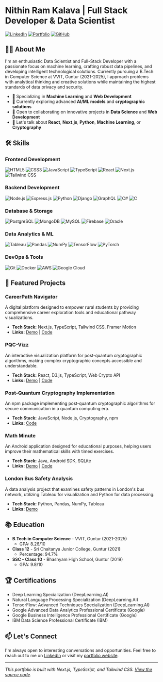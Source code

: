 # Nithin Ram Kalava | Full Stack Developer & Data Scientist

[![LinkedIn](https://img.shields.io/badge/LinkedIn-Connect-blue?style=for-the-badge&logo=linkedin)](https://linkedin.com/in/nithinramkalava)
[![Portfolio](https://img.shields.io/badge/Portfolio-Visit-brightgreen?style=for-the-badge&logo=vercel)](https://nithinramkalava.is-a.dev)
[![GitHub](https://img.shields.io/badge/GitHub-Follow-black?style=for-the-badge&logo=github)](https://github.com/nithinramkalava)

## 👨‍💻 About Me

I'm an enthusiastic Data Scientist and Full-Stack Developer with a passionate focus on machine learning, crafting robust data pipelines, and developing intelligent technological solutions. Currently pursuing a B.Tech in Computer Science at VVIT, Guntur (2021-2025), I approach problems with analytical thinking and creative solutions while maintaining the highest standards of data privacy and security.

- 🔭 Specializing in **Machine Learning** and **Web Development**
- 🌱 Currently exploring advanced **AI/ML models** and **cryptographic solutions**
- 👯 Open to collaborating on innovative projects in **Data Science** and **Web Development**
- 💬 Let's talk about **React**, **Next.js**, **Python**, **Machine Learning**, or **Cryptography**

## 🛠️ Skills

### Frontend Development
![HTML5](https://img.shields.io/badge/HTML5-E34F26?style=flat-square&logo=html5&logoColor=white)
![CSS3](https://img.shields.io/badge/CSS3-1572B6?style=flat-square&logo=css3&logoColor=white)
![JavaScript](https://img.shields.io/badge/JavaScript-F7DF1E?style=flat-square&logo=javascript&logoColor=black)
![TypeScript](https://img.shields.io/badge/TypeScript-3178C6?style=flat-square&logo=typescript&logoColor=white)
![React](https://img.shields.io/badge/React-61DAFB?style=flat-square&logo=react&logoColor=black)
![Next.js](https://img.shields.io/badge/Next.js-000000?style=flat-square&logo=next.js&logoColor=white)
![Tailwind CSS](https://img.shields.io/badge/Tailwind_CSS-38B2AC?style=flat-square&logo=tailwind-css&logoColor=white)

### Backend Development
![Node.js](https://img.shields.io/badge/Node.js-339933?style=flat-square&logo=node.js&logoColor=white)
![Express.js](https://img.shields.io/badge/Express.js-000000?style=flat-square&logo=express&logoColor=white)
![Python](https://img.shields.io/badge/Python-3776AB?style=flat-square&logo=python&logoColor=white)
![Django](https://img.shields.io/badge/Django-092E20?style=flat-square&logo=django&logoColor=white)
![GraphQL](https://img.shields.io/badge/GraphQL-E10098?style=flat-square&logo=graphql&logoColor=white)
![C#](https://img.shields.io/badge/C%23-512BD4?style=flat-square&logo=c-sharp&logoColor=white)
![C](https://img.shields.io/badge/C-A8B9CC?style=flat-square&logo=c&logoColor=white)

### Database & Storage
![PostgreSQL](https://img.shields.io/badge/PostgreSQL-336791?style=flat-square&logo=postgresql&logoColor=white)
![MongoDB](https://img.shields.io/badge/MongoDB-47A248?style=flat-square&logo=mongodb&logoColor=white)
![MySQL](https://img.shields.io/badge/MySQL-4479A1?style=flat-square&logo=mysql&logoColor=white)
![Firebase](https://img.shields.io/badge/Firebase-FFCA28?style=flat-square&logo=firebase&logoColor=black)
![Oracle](https://img.shields.io/badge/Oracle-F80000?style=flat-square&logo=oracle&logoColor=white)

### Data Analytics & ML
![Tableau](https://img.shields.io/badge/Tableau-E97627?style=flat-square&logo=tableau&logoColor=white)
![Pandas](https://img.shields.io/badge/Pandas-150458?style=flat-square&logo=pandas&logoColor=white)
![NumPy](https://img.shields.io/badge/NumPy-013243?style=flat-square&logo=numpy&logoColor=white)
![TensorFlow](https://img.shields.io/badge/TensorFlow-FF6F00?style=flat-square&logo=tensorflow&logoColor=white)
![PyTorch](https://img.shields.io/badge/PyTorch-EE4C2C?style=flat-square&logo=pytorch&logoColor=white)

### DevOps & Tools
![Git](https://img.shields.io/badge/Git-F05032?style=flat-square&logo=git&logoColor=white)
![Docker](https://img.shields.io/badge/Docker-2496ED?style=flat-square&logo=docker&logoColor=white)
![AWS](https://img.shields.io/badge/AWS-232F3E?style=flat-square&logo=amazon-aws&logoColor=white)
![Google Cloud](https://img.shields.io/badge/Google_Cloud-4285F4?style=flat-square&logo=google-cloud&logoColor=white)

## 🚀 Featured Projects

### CareerPath Navigator
A digital platform designed to empower rural students by providing comprehensive career exploration tools and educational pathway visualizations.
- **Tech Stack:** Next.js, TypeScript, Tailwind CSS, Framer Motion
- **Links:** [Demo](https://careerpath-nav.vercel.app/) | [Code](https://github.com/nithinramkalava/CareerPath-Navigator)

### PQC-Vizz
An interactive visualization platform for post-quantum cryptographic algorithms, making complex cryptographic concepts accessible and understandable.
- **Tech Stack:** React, D3.js, TypeScript, Web Crypto API
- **Links:** [Demo](https://pqc-vizz.vercel.app/) | [Code](https://github.com/nithinramkalava/pqc-vizz)

### Post-Quantum Cryptography Implementation
An npm package implementing post-quantum cryptographic algorithms for secure communication in a quantum computing era.
- **Tech Stack:** JavaScript, Node.js, Cryptography, npm
- **Links:** [Code](https://github.com/nithinkalava/post-quantum-crypto)

### Math Minute
An Android application designed for educational purposes, helping users improve their mathematical skills with timed exercises.
- **Tech Stack:** Java, Android SDK, SQLite
- **Links:** [Demo](https://github.com/nithinramkalava/Math-Minute/releases/tag/debug-releases) | [Code](https://github.com/nithinramkalava/Math-Minute)

### London Bus Safety Analysis
A data analysis project that examines safety patterns in London's bus network, utilizing Tableau for visualization and Python for data processing.
- **Tech Stack:** Python, Pandas, NumPy, Tableau
- **Links:** [Demo](https://public.tableau.com/app/profile/nithinramkalava/viz/LondonBusSafety_16839704914760/Dashboard)

## 📚 Education

- **B.Tech in Computer Science** - VVIT, Guntur (2021-2025)
  - GPA: 8.26/10
- **Class 12** - Sri Chaitanya Junior College, Guntur (2021)
  - Percentage: 94.7%
- **SSC - Class 10** - Bhashyam High School, Guntur (2019)
  - GPA: 9.8/10

## 🏆 Certifications

- Deep Learning Specialization (DeepLearning.AI)
- Natural Language Processing Specialization (DeepLearning.AI)
- TensorFlow: Advanced Techniques Specialization (DeepLearning.AI)
- Google Advanced Data Analytics Professional Certificate (Google)
- Google Business Intelligence Professional Certificate (Google)
- IBM Data Science Professional Certificate (IBM)

## 📫 Let's Connect

I'm always open to interesting conversations and opportunities. Feel free to reach out to me on [LinkedIn](https://linkedin.com/in/nithinramkalava) or visit my [portfolio website](https://nithinramkalava.is-a.dev).

---
*This portfolio is built with Next.js, TypeScript, and Tailwind CSS. [View the source code](https://github.com/nithinramkalava/nithinramkalava-portfolio).*

